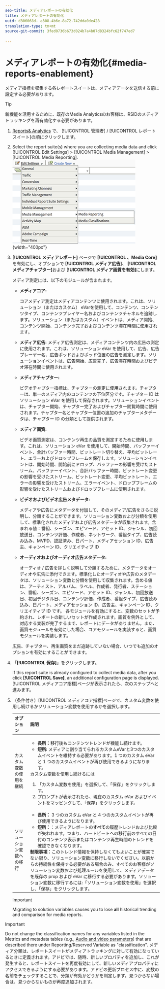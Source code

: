 ```yaml
---
seo-title: メディアレポートの有効化
title: メディアレポートの有効化
uuid: d306068d- a308-4b6e-8a72-742dda0de428
translation-type: tm+mt
source-git-commit: 3fed0736b673d024b7a4b07d8324bfc62f747ed7

---
```



# メディアレポートの有効化{#media-reports-enablement}

メディア指標を収集する各レポートスイートは、メディアデータを送信する前に設定する必要があります。

>[!TIP]
>
>新機能を活用するために、既存のMedia Analyticsのお客様は、RSIDのメディアトラッキングを再有効化する必要があります。

1. [Reports&amp; Analytics](https://my.omniture.com/login/) で、 [!UICONTROL 管理者] / [!UICONTROL レポートスイート]の順にクリックします。
1. Select the report suite(s) where you are collecting media data and click [!UICONTROL Edit Settings] &gt; [!UICONTROL Media Management] &gt; [!UICONTROL Media Reporting].
   ![](assets/media-reporting.png){width="400px"}

1. **[!UICONTROL メディアレポート]** ページで **[!UICONTROL 、Media Core]**&#x200B;を有効にし、オプションで **[!UICONTROL メディア広告]**、 **[!UICONTROL メディアチャプター]**&#x200B;および **[!UICONTROL メディア画質を有効]**&#x200B;にします。

   メディア測定には、以下のモジュールが含まれます。

   * **メディアコア:**

      コアメディア測定はメディアコンテンツに使用されます。これは、ソリューション（またはカスタム） eVarを使用して、コンテンツ、コンテンツタイプ、コンテンツプレイヤー名およびコンテンツチャネルを追跡します。ソリューション（またはカスタム）イベントは、メディア開始、コンテンツ開始、コンテンツ完了およびコンテンツ滞在時間に使用されます。

   * **メディア広告:** メディア広告測定は、メディアコンテンツ内の広告の測定に使用されます。これは、ソリューション eVar を使用して、広告、広告プレーヤー名、広告ポッドおよびポッド位置の広告を測定します。ソリューションイベントは、広告開始、広告完了、広告滞在時間およびビデオ滞在時間に使用されます。
   * **メディアチャプター:**

      ビデオチャプター指標は、チャプターの測定に使用されます。チャプターは、単一のメディア内のコンテンツの下位区分です。チャプター ID はソリューション eVar を使用して保存されます。ソリューションイベントは、チャプター開始、チャプター完了およびチャプター閲覧時間に使用されます。チャプター名とチャプター位置の追加のチャプターメタデータは、チャプター ID の分類として提供されます。

   * **メディア画質:**

      ビデオ画質測定は、コンテンツ再生の品質を測定するために使用します。これは、ソリューション eVar を使用して、開始時間、バッファーイベント、合計バッファー時間、ビットレート切り替え、平均ビットレート、エラーおよびドロップフレームを保存します。ソリューションイベントは、開始時間、開始前にドロップ、バッファーの影響を受けたストリーム、バッファーイベント、合計バッファー時間、ビットレート変更の影響を受けたストリーム、ビットレート変更、平均ビットレート、エラーの影響を受けたストリーム、エラーイベント、ドロップフレームの影響を受けたストリームおよびドロップフレームに使用されます。

   * **ビデオおよびビデオ広告メタデータ:**

      メディアや広告にメタデータを付加して、そのメディア/広告をさらに説明し、分類することができます。ソリューション変数および分類を使用して、標準化されたメディアおよび広告メタデータが収集されます。含まれる値：番組、シーズン、エピソード、アセット ID、ジャンル、初回放送日、コンテンツ評価、作成者、ネットワーク、番組タイプ、広告読み込み、MVPD、認証済み、日パート、メディアセッション ID、広告主、キャンペーン ID、クリエイティブ ID

   * **オーディオおよびオーディオ広告メタデータ:**

      オーディオ / 広告を詳しく説明して分類するために、メタデータをオーディオや広告に添付できます。標準化したオーディオや広告のメタデータは、ソリューション変数と分類を使用して収集されます。含める値は、アーティスト、アルバム、ラベル、作成者、発行者、ステーション、番組、シーズン、エピソード、アセット ID、ジャンル、初回放送日、初回デジタル日、コンテンツ評価、作成者、番組タイプ、広告読み込み、日パート、メディアセッション ID、広告主、キャンペーン ID、クリエイティブ ID です。
   各モジュールを有効にすると、変数のセットが予約され、レポートの新しいセットが作成されます。画質を例外として、対応する実装が完了するまで、レポートにデータがありません。また、画質モジュールを有効にした場合、コアモジュールを実装すると、画質モジュールを実装します。

   広告、チャプター、再生画質をまだ追跡していない場合、いつでも追加のオプションを有効にすることができます。

1. 「**[!UICONTROL 保存]**」をクリックします。

   If this report suite is already configured to collect media data, after you click **[!UICONTROL Save]**, an additional configuration page is displayed. [!UICONTROL メディアコア指標]ページが表示されたら、次のステップへと進みます。

1. （条件付き）[!UICONTROL メディアコア指標]ページで、カスタム変数を使用し続けるかソリューション変数を使用するかを選択します。

   | オプション | 説明 |
   | --- | --- |
   | カスタム変数の使用を継続 | <ul> <li> **長所：**&#x200B;移行後もコンテンツトレンドが機能し続けます。 </li> <li> **短所:** メディアに割り当てられるカスタムeVarと3つのカスタムイベントを維持する必要があります。1 つのカスタム eVar と 1 つのカスタムイベントが再び使用できるようになります。 </li> </ul> カスタム変数を使用し続けるには <ol> <li>「カスタム変数を使用」を選択して、「保存」をクリックします。 </li> <li>プロンプトが表示されたら、現在のカスタム eVar およびイベントをマッピングして、「保存」をクリックします。 </li> </ol> |
   | ソリューション変数への移行 | <ul> <li> **長所：** 3 つのカスタム eVar と 4 つのカスタムイベントが再び使用できるようになります。 </li> <li> **短所：**：メディアレポートの&#x200B;**すべて**&#x200B;の履歴トレンドおよび比較が失われます。つまり、ハートビートへの移行前のすべての日付のコンテンツ表示またはコンテンツ再生時間のトレンドを確認できなくなります。 </li> </ul> **制限事項：**&#x200B;このトレンド情報を保持しなくてもよいことが確実でない限り、ソリューション変数に移行しないでください。以前からの持続性を保持する必要がある場合のみ、すべてのお客様がソリューション変数および処理ルールを使用して、メディアデータを既存の prop および eVar に移行する必要があります。ソリューション変数に移行するには:「ソリューション変数を使用」を選択し、「保存」をクリックします。 |

   >[!IMPORTANT]
   >
   >Migrating to solution variables causes you to lose **all** historical trending and comparison for media reports.

>[!IMPORTANT]
>
>Do not change the classification names for any variables listed in the Metrics and metadata tables (e.g., [Audio and video parameters](../metrics-and-metadata/audio-video-parameters.md)) that are described there under Reporting/Reserved Variable as "classification". メディア分類は、レポートスイートがメディアトラッキングに対して有効になっているときに定義されます。アドビでは、随時、新しいプロパティを追加し、これが発生すると、レポートスイートを再度有効にして、新しいメディアプロパティにアクセスできるようにする必要があります。アドビの更新プロセス中に、変数の名前をチェックすることで、分類が有効かどうかを判定します。見つからない場合は、見つからないものが再度追加されます。
